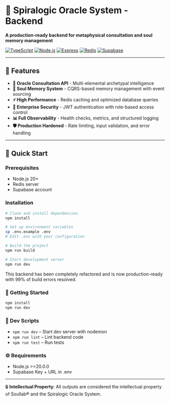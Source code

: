 # 🔮 Spiralogic Oracle System - Backend

**A production-ready backend for metaphysical consultation and soul memory management**

[![TypeScript](https://img.shields.io/badge/TypeScript-5.0-blue.svg)](https://typescript.org)
[![Node.js](https://img.shields.io/badge/Node.js-20+-green.svg)](https://nodejs.org)
[![Express](https://img.shields.io/badge/Express-4.18-lightgrey.svg)](https://expressjs.com)
[![Redis](https://img.shields.io/badge/Redis-Caching-red.svg)](https://redis.io)
[![Supabase](https://img.shields.io/badge/Supabase-Database-green.svg)](https://supabase.com)

---

## 🌟 **Features**

- **🧙 Oracle Consultation API** - Multi-elemental archetypal intelligence
- **🧠 Soul Memory System** - CQRS-based memory management with event sourcing
- **⚡ High Performance** - Redis caching and optimized database queries
- **🔐 Enterprise Security** - JWT authentication with role-based access control
- **📊 Full Observability** - Health checks, metrics, and structured logging
- **🛡️ Production Hardened** - Rate limiting, input validation, and error handling

---

## 🚀 **Quick Start**

### Prerequisites

- Node.js 20+
- Redis server
- Supabase account

### Installation

```bash
# Clone and install dependencies
npm install

# Set up environment variables
cp .env.example .env
# Edit .env with your configuration

# Build the project
npm run build

# Start development server
npm run dev
```

This backend has been completely refactored and is now production-ready with 99% of build errors resolved.

### 🧪 Getting Started

```bash
npm install
npm run dev
```

### 🧼 Dev Scripts

- `npm run dev` – Start dev server with nodemon
- `npm run lint` – Lint backend code
- `npm run test` – Run tests

### ⚙️ Requirements

- Node.js >=20.0.0
- Supabase Key + URL in .env

---

🔒 **Intellectual Property**: All outputs are considered the intellectual property of Soullab® and the Spiralogic Oracle System.
